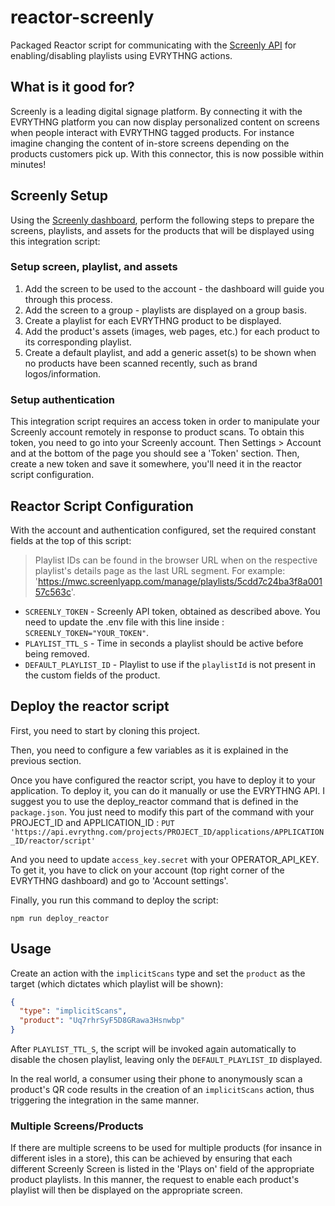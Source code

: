 # reactor-screenly

Packaged Reactor script for communicating with the
[Screenly API](https://www.screenly.io/) for enabling/disabling playlists using
EVRYTHNG actions.

## What is it good for?

Screenly is a leading digital signage platform. By connecting it with the
EVRYTHNG platform you can now display personalized content on screens when
people interact with EVRYTHNG tagged products. For instance imagine changing the
content of in-store screens depending on the products customers pick up.  With
this connector, this is now possible within minutes!

## Screenly Setup

Using the [Screenly dashboard](https://mwc.screenlyapp.com), perform the
following steps to prepare the screens, playlists, and assets for the products
that will be displayed using this integration script:

### Setup screen, playlist, and assets

1. Add the screen to be used to the account - the dashboard will guide you
   through this process.
2. Add the screen to a group - playlists are displayed on a group basis.
3. Create a playlist for each EVRYTHNG product to be displayed.
4. Add the product's assets (images, web pages, etc.) for each product to its
   corresponding playlist.
5. Create a default playlist, and add a generic asset(s) to be shown when no
   products have been scanned recently, such as brand logos/information.


### Setup authentication

This integration script requires an access token in order to manipulate your
Screenly account remotely in response to product scans. To obtain this token,
you need to go into your Screenly account. Then Settings > Account and at the 
bottom of the page you should see a 'Token' section. Then, create a new token and 
save it somewhere, you'll need it in the reactor script configuration.

## Reactor Script Configuration

With the account and authentication configured, set the required constant fields
at the top of this script:

> Playlist IDs can be found in the browser URL when on the respective playlist's
> details page as the last URL segment. For example:
> 'https://mwc.screenlyapp.com/manage/playlists/5cdd7c24ba3f8a00157c563c'.

* `SCREENLY_TOKEN` - Screenly API token, obtained as described above. You need to 
update the .env file with this line inside : `SCREENLY_TOKEN="YOUR_TOKEN"`. 
* `PLAYLIST_TTL_S` - Time in seconds a playlist should be active before being removed.
* `DEFAULT_PLAYLIST_ID` - Playlist to use if the `playlistId` is not present in the custom fields of the product.

## Deploy the reactor script

First, you need to start by cloning this project.

Then, you need to configure a few variables as it is explained in the previous section.

Once you have configured the reactor script, you have to deploy it to your application. To deploy it, you can do it 
manually or use the EVRYTHNG API. I suggest you to use the deploy_reactor command that is defined in the `package.json`. 
You just need to modify this part of the command with your PROJECT_ID and APPLICATION_ID : 
`PUT 'https://api.evrythng.com/projects/PROJECT_ID/applications/APPLICATION_ID/reactor/script'`

And you need to update `access_key.secret` with your OPERATOR_API_KEY. To get it, you have to click on your account 
(top right corner of the EVRYTHNG dashboard) and go to 'Account settings'.

Finally, you run this command to deploy the script: 
```
npm run deploy_reactor
```

## Usage

Create an action with the `implicitScans` type and set the `product` as the
target (which dictates which playlist will be shown):

```json
{
  "type": "implicitScans",
  "product": "Uq7rhrSyF5D8GRawa3Hsnwbp"
}
```

After `PLAYLIST_TTL_S`, the script will be invoked again automatically to
disable the chosen playlist, leaving only the `DEFAULT_PLAYLIST_ID` displayed.

In the real world, a consumer using their phone to anonymously scan a product's
QR code results in the creation of an `implicitScans` action, thus triggering
the integration in the same manner.

### Multiple Screens/Products

If there are multiple screens to be used for multiple products (for insance in
different isles in a store), this can be achieved by ensuring that each
different Screenly Screen is listed in the 'Plays on' field of the appropriate
product playlists. In this manner, the request to enable each product's playlist
will then be displayed on the appropriate screen.

